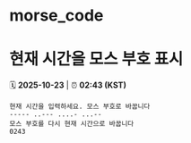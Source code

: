 # morse_code
# 현재 시간을 모스 부호 표시
<!-- MORSE_TIME_START -->
🗓️ **2025-10-23** | ⏰ **02:43 (KST)**

```
현재 시간을 입력하세요. 모스 부호로 바꿉니다
----- ..--- ....- ...--
모스 부호를 다시 현재 시간으로 바꿉니다
0243
```
<!-- MORSE_TIME_END -->
